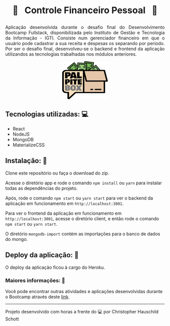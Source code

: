 # <p align="center"> :date: &nbsp; Controle Financeiro Pessoal &nbsp; :money_with_wings: </p>

<p align="justify">
  Aplicação desenvolvida durante o desafio final do Desenvolvimento Bootcamp Fullstack, disponibilizada pelo Instituto de Gestão e Tecnologia da Informação - IGTI. Consiste num gerenciador financeiro em que o usuário pode cadastrar a sua receita e despesas os separando por período.
  Por ser o desafio final, desenvolveu-se o backend e frontend da aplicação utilizandos as tecnologias trabalhadas nos módulos anteriores.

<div align="center">
  <img src="https://github.com/ChristopherHauschild/palpite-box-semana-fullstack/blob/master/logo.png?raw=true">
</div>

## Tecnologias utilizadas: :computer:

<ul>
  <li>React</li>
  <li>NodeJS</li>
  <li>MongoDB</li>
  <li>MaterializeCSS</li>
</ul>

## Instalação: :rocket:

Clone este repositório ou faça o download do zip.

Acesse o diretório app e rode o comando `npm install` ou `yarn` para instalar todas as dependências do projeto.

Após, rode o comando `npm start` ou `yarn start` para ver o backend da aplicação em funcionamento em `http://localhost:3001`.

Para ver o frontend da aplicação em funcionamento em `http://localhost:3001`, acesse o diretório client, e então rode o comando `npm start` ou `yarn start`.

O diretório `mongodb-import` contém as importações para o banco de dados do mongo.

## Deploy da aplicação: :link:

O deploy da aplicação ficou à cargo do Heroku.

### Maiores informações: :pencil:

Você pode encontrar outras atividades e aplicações desenvolvidas durante o Bootcamp através deste <a href="">link</a>.
<hr>

Projeto desenvolvido com horas a frente do :computer: por Christopher Hauschild Schott
